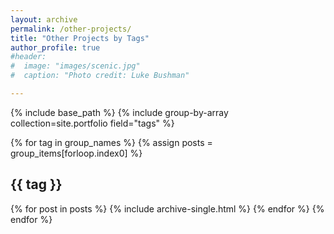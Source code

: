 ```yaml
---
layout: archive
permalink: /other-projects/
title: "Other Projects by Tags"
author_profile: true
#header:
#  image: "images/scenic.jpg"
#  caption: "Photo credit: Luke Bushman"

---
```


{% include base_path %}
{% include group-by-array collection=site.portfolio field="tags" %}

{% for tag in group_names %}
  {% assign posts = group_items[forloop.index0] %}
  <h2 id="{{ tag | slugify }}" class="archive__subtitle">{{ tag }}</h2>
  {% for post in posts %}
    {% include archive-single.html %}
  {% endfor %}
{% endfor %}
